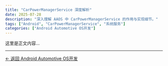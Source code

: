 ```yaml
---
title: "CarPowerManagerService 深度解析"
date: 2025-07-28
description: "深入理解 AAOS 中 CarPowerManagerService 的作用与实现细节。"
tags: ["Android", "CarPowerManagerService", "系统服务"]
categories: ["Android Automotive OS开发"]
---
```


这里是正文内容...

---

[← 返回 Android Automotive OS开发](/android-automotive-os-dev/)
